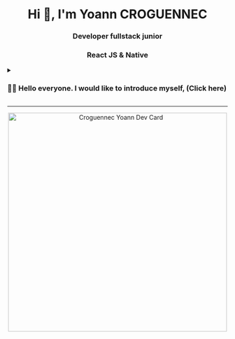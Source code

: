 <h1 align="center">Hi 👋, I'm Yoann CROGUENNEC</h1>
<h3 align="center">Developer fullstack junior</h3>
<h3 align="center">React JS & Native</h3>

<details>
 <summary><h3>👨‍💻 Hello everyone. I would like to introduce myself, (Click here)</h3></summary>
   
My name is Yoann Croguennec, I am 37 years old, having obtained a diploma as a web and mobile web developer, level V, in the training centre "Callac Soft College". Afterwards, I continued to train myself in React JS and Native for 1 1/2 years, with websites (Udemy, ...) and Youtubers (SDZ, PrimFX, Waked XY, Les teachers du net, ...), which helped me develop my skills as a web developer. Then I went to the training centre "Le Réacteur" (75010), in order to reinforce my knowledge but also to understand some parts that I had difficulty to assimilate.
</details> 

 ---
 
<p align="center"><img src="https://res.cloudinary.com/dky2vpnyr/image/upload/v1677455914/MyPortfolio/Card_CroguennecYoannGithub_bl1zko.svg" width="500" alt="Croguennec Yoann Dev Card"/></p>
